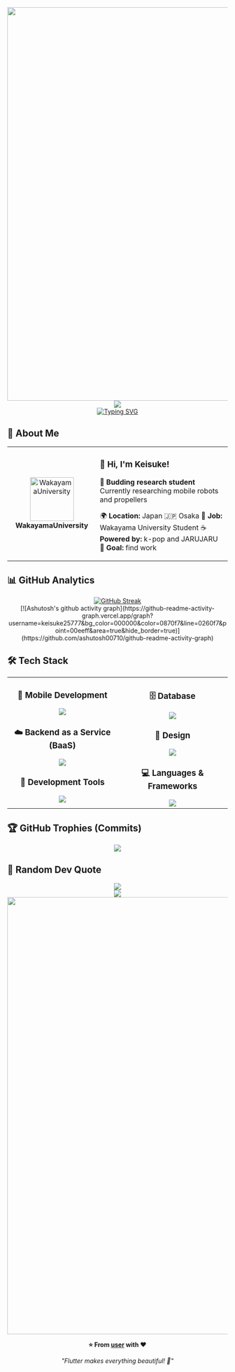 <div align="center">
  <img src="https://user-images.githubusercontent.com/74038190/212284100-561aa473-3905-4a80-b561-0d28506553ee.gif" width="900">
</div>

<div align="center">
  <img src=https://capsule-render.vercel.app/api?type=waving&height=199&color=timeGradient&text=Hello%20world&fontAlign=50&fontAlignY=45&animation=twinkling />
</div>

<div align="center">
  <a href="https://git.io/typing-svg"><img src="https://readme-typing-svg.herokuapp.com?font=Fira+Code&size=25&pause=1000&color=40AFC7&background=FFFFFF00&center=true&vCenter=true&width=450&height=60&lines=%E2%9C%A8Welcome+to+my+profile+page%F0%9F%A4%A9;%F0%9F%91%8BPlease+take+your+time%F0%9F%98%81;%E2%9C%8C%EF%B8%8FLESSERAFIM%EB%8B%98%EC%9D%B4+%EC%A2%8B%EC%95%84%ED%95%A9%EB%8B%88%EB%8B%A4%F0%9F%98%8A" alt="Typing SVG" /></a>
</div>

## 🌟 **About Me**

<div align="center">

<table>
<tr>
<td width="200" align="center">
<img src="https://www.wakayama-u.ac.jp/_files/00488693/mark01.gif" width="100" height="100" alt="WakayamaUniversity" />
<br><strong>WakayamaUniversity</strong>
</td>
<td width="400" align="left">

### 👋 **Hi, I'm Keisuke!**
🚀 **Budding research student** Currently researching mobile robots and propellers 

🌍 **Location:** Japan 🇯🇵 Osaka
💼 **Job:** Wakayama University Student
☕ **Powered by:** k-pop and JARUJARU
🎯 **Goal:** find work

</td>
</tr>
</table>

</div>

## 📊 **GitHub Analytics**

<div align="center">
  <a href="https://git.io/streak-stats"><img src="https://github-readme-streak-stats.herokuapp.com?user=keisuke25777&theme=cyber-streakglow&card_width=490" alt="GitHub Streak" /></a>
</div>

<div align="center">
  [![Ashutosh's github activity graph](https://github-readme-activity-graph.vercel.app/graph?username=keisuke25777&bg_color=000000&color=0870f7&line=0260f7&point=00eeff&area=true&hide_border=true)](https://github.com/ashutosh00710/github-readme-activity-graph)
</div>

## 🛠️ **Tech Stack**

<table align="center">
<tr>
<td width="50%" align="center" valign="top">

### 📱  **Mobile Development**
<img src="https://skillicons.dev/icons?i=flutter,dart" />

### ☁️  **Backend as a Service (BaaS)**
<img src="https://skillicons.dev/icons?i=supabase,firebase" />

### 🔧  **Development Tools**
<img src="https://skillicons.dev/icons?i=vscode,git,github,postman" />

</td>
<td width="50%" align="center" valign="top">

### 🗄️  **Database**
<img src="https://skillicons.dev/icons?i=postgresql,sqlite" />

### 🎨  **Design**
<img src="https://skillicons.dev/icons?i=figma,xd,photoshop" />

### 💻  **Languages & Frameworks**
<img src="https://skillicons.dev/icons?i=ruby,rails,js,ts,html,css" />

</td>
</tr>
</table>

## 🏆 **GitHub Trophies (Commits)**

<div align="center">
  <img src="https://github-profile-trophy.vercel.app/?username=user&theme=transparent&no-frame=true&no-bg=false&margin-w=4&column=7&rank=SECRET,SSS,SS,S,AAA,AA,A,B,C&title=Commit,Commits" />
</div>

## 💭 **Random Dev Quote**

<div align="center">
  <img src="https://quotes-github-readme.vercel.app/api?type=horizontal&theme=transparent" />
</div>

<div align="center">
  <img src="https://capsule-render.vercel.app/api?type=waving&color=gradient&customColorList=0,2,2,5,30&height=120&section=footer&animation=twinkling" />
</div>

<div align="center">
  <img src="https://user-images.githubusercontent.com/74038190/212284115-f47cd8ff-2ffb-4b04-b5bf-4d1c14c0247f.gif" width="1000">
  
  **⭐ From [user](https://github.com/user) with ❤️**
  
  *"Flutter makes everything beautiful! 🦋"*
</div>
